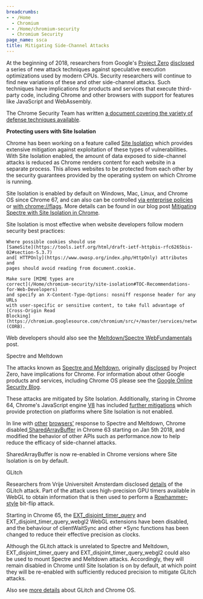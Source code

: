 ```yaml
---
breadcrumbs:
- - /Home
  - Chromium
- - /Home/chromium-security
  - Chromium Security
page_name: ssca
title: Mitigating Side-Channel Attacks
---
```


At the beginning of 2018, researchers from Google's [Project
Zero](https://googleprojectzero.blogspot.com/2014/07/announcing-project-zero.html)
[disclosed](https://googleprojectzero.blogspot.com/2018/01/reading-privileged-memory-with-side.html)
a series of new attack techniques against speculative execution optimizations
used by modern CPUs. Security researchers will continue to find new variations
of these and other side-channel attacks. Such techniques have implications for
products and services that execute third-party code, including Chrome and other
browsers with support for features like JavaScript and WebAssembly.

The Chrome Security Team has written [a document covering the variety of defense
techniques
available](https://chromium.googlesource.com/chromium/src/+/master/docs/security/side-channel-threat-model.md).

**Protecting users with Site Isolation**

Chrome has been working on a feature called [Site
Isolation](/Home/chromium-security/site-isolation) which provides extensive
mitigation against exploitation of these types of vulnerabilities. With Site
Isolation enabled, the amount of data exposed to side-channel attacks is reduced
as Chrome renders content for each website in a separate process. This allows
websites to be protected from each other by the security guarantees provided by
the operating system on which Chrome is running.

Site Isolation is enabled by default on Windows, Mac, Linux, and Chrome OS since
Chrome 67, and can also can be controlled [via enterprise
policies](https://support.google.com/chrome/a/answer/7581529) or [with
chrome://flags](https://support.google.com/chrome/answer/7623121). More details
can be found in our blog post [Mitigating Spectre with Site Isolation in
Chrome](https://security.googleblog.com/2018/07/mitigating-spectre-with-site-isolation.html).

Site Isolation is most effective when website developers follow modern security
best practices:

    Where possible cookies should use
    [SameSite](https://tools.ietf.org/html/draft-ietf-httpbis-rfc6265bis-02#section-5.3.7)
    and[ HTTPOnly](https://www.owasp.org/index.php/HttpOnly) attributes and
    pages should avoid reading from document.cookie.

    Make sure [MIME types are
    correct](/Home/chromium-security/site-isolation#TOC-Recommendations-for-Web-Developers)
    and specify an X-Content-Type-Options: nosniff response header for any URLs
    with user-specific or sensitive content, to take full advantage of
    [Cross-Origin Read
    Blocking](https://chromium.googlesource.com/chromium/src/+/master/services/network/cross_origin_read_blocking_explainer.md)
    (CORB).

Web developers should also see the [Meltdown/Spectre
WebFundamentals](https://developers.google.com/web/updates/2018/02/meltdown-spectre)
post.

Spectre and Meltdown

The attacks known as [Spectre and Meltdown](https://meltdownattack.com/),
originally
[disclosed](https://googleprojectzero.blogspot.com/2018/01/reading-privileged-memory-with-side.html)
by Project Zero, have implications for Chrome. For information about other
Google products and services, including Chrome OS please see the [Google Online
Security
Blog](https://security.googleblog.com/2018/01/todays-cpu-vulnerability-what-you-need.html).

These attacks are mitigated by Site Isolation. Additionally, staring in Chrome
64, Chrome's JavaScript engine [V8](https://www.v8project.org/) has included
[further mitigations](https://github.com/v8/v8/wiki/Untrusted-code-mitigations)
which provide protection on platforms where Site Isolation is not enabled.

In line with
[other](https://blog.mozilla.org/security/2018/01/03/mitigations-landing-new-class-timing-attack/)
[browsers'](https://blogs.windows.com/msedgedev/2018/01/03/speculative-execution-mitigations-microsoft-edge-internet-explorer/)
response to Spectre and Meltdown, Chrome disabled[
SharedArrayBuffer](https://developer.mozilla.org/en-US/docs/Web/JavaScript/Reference/Global_Objects/SharedArrayBuffer)
in Chrome 63 starting on Jan 5th 2018, and modified the behavior of other APIs
such as performance.now to help reduce the efficacy of side-channel attacks.

SharedArrayBuffer is now re-enabled in Chrome versions where Site Isolation is
on by default.

GLitch

Researchers from Vrije Universiteit Amsterdam disclosed
[details](https://www.vusec.net/wp-content/uploads/2018/05/glitch.pdf) of the
GLitch attack. Part of the attack uses high-precision GPU timers available in
WebGL to obtain information that is then used to perform a
[Rowhammer-style](https://en.wikipedia.org/wiki/Row_hammer) bit-flip attack.

Starting in Chrome 65, the
[EXT_disjoint_timer_query](https://developer.mozilla.org/en-US/docs/Web/API/EXT_disjoint_timer_query)
and EXT_disjoint_timer_query_webgl2 WebGL extensions have been disabled, and the
behaviour of clientWaitSync and other \*Sync functions has been changed to
reduce their effective precision as clocks.

Although the GLitch attack is unrelated to Spectre and Meltdown,
EXT_disjoint_timer_query and EXT_disjoint_timer_query_webgl2 could also be used
to mount Spectre and Meltdown attacks. Accordingly, they will remain disabled in
Chrome until Site Isolation is on by default, at which point they will be
re-enabled with sufficiently reduced precision to mitigate GLitch attacks.

Also see [more
details](http://www.chromium.org/chromium-os/glitch-vulnerability-status) about
GLitch and Chrome OS.